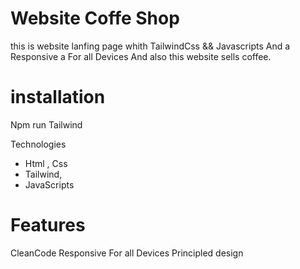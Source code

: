 # Website  Coffe Shop
this is website lanfing page whith TailwindCss && Javascripts And a Responsive a For all Devices And also this website sells coffee. 

# installation 
Npm run Tailwind 

Technologies
- Html  , Css
- Tailwind,
- JavaScripts
# Features
CleanCode
Responsive For all Devices
Principled design